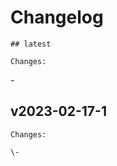 # Changelog

    ## latest
    
    Changes:

\-
    
## v2023-02-17-1
    
    Changes:
    
    \-
    